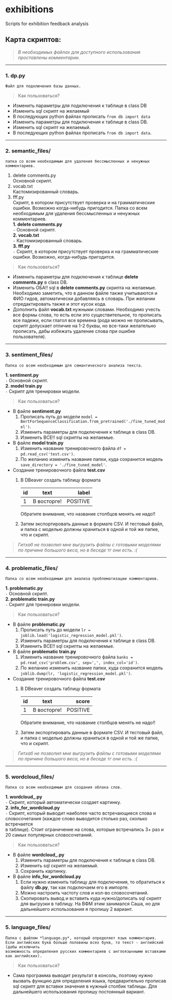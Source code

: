 # exhibitions
Scripts for exhibition feedback analysis

## Карта скриптов: 
> *В необходимых файлах для доступного использования проставлены комментарии.*
---  
### 1. dp.py  
    Файл для подключения базы данных.  
> Как пользоваться?
* Изменить параметры для подключения к таблице в class DB
* Изменить sql скрипт на желаемый
* В последующих python файлах прописать `from db import data`
* Изменить параметры для подключения к таблице в class DB.
* Изменить sql скрипт на желаемый.
* В последующих python файлах прописать `from db import data`.
---  
### 2. semantic_files/
    папка со всем необходимым для удаления бессмысленных и ненужных комментариев.  
1. delete comments.py  
  Основной скрипт.  
2. vocab.txt  
  Кастомизированный словарь.  
3. fff.py  
  Скрипт, в котором присутствует проверка и на грамматические ошибки. Возможно когда-нибудь пригодится.
    Папка со всем необходимым для удаления бессмысленных и ненужных комментариев.  
**1. delete comments.py**  
`-` Основной скрипт.   
**2. vocab.txt**  
`-` Кастомизированный словарь.  
**3. fff.py**  
`-` Скрипт, в котором присутствует проверка и на грамматические ошибки. Возможно, когда-нибудь пригодится.
> Как пользоваться?  


* Изменить параметры для подключения к таблице **delete comments.py**  в class DB.
* Изменить ОБА!! sql в **delete comments.py** скрипта на желаемые. Необходимо заметить, что в данном файле также учитываются и ФИО гидов,
автоматически добавляясь в словарь. При желании отредактировать также и этот кусок кода.  
* Дополнить файл **vocab.txt** нужными словами. Необходимо учесть все формы слова, то есть если это существительное,
то прописать все падежи, если глагол все времена (рода можно не прописывать, скрипт допускает отличие на 1-2 буквы, но
все-таки желательно прописать, дабы избежать удаление слова при ошибке пользователя).
---  
### 3. sentiment_files/  
    Папка со всем необходимым для семантического анализа текста.  
**1. sentiment.py**  
`-` Основной скрипт.  
**2. model train.py**  
`-` Скрипт для тренировки модели.  
> Как пользоваться?
+ В файле **sentiment.py**  
    1. Прописать путь до модели `model = BertForSequenceClassification.from_pretrained('./fine_tuned_model')`.  
    2. Изменить параметры для подключения к таблице в class DB.
    3. Изменить ВСЕ!! sql скрипты на желаемые.
+ В файле **model train.py**
    1. Изменить название тренировочного файла `df = pd.read_csv('test.csv')`.
    2. По желанию изменить название папки, куда сохранится модель `save_directory = './fine_tuned_model'`.
+ Создание тренировочного файла **test.csv**  
    1. В DBeaver создать таблицу формата  

        | id | text          | label    |
        |----|:-------------:|---------:|
        | 1  | В восторге!   | POSITIVE |
       
       Обратите внимание, что название столбцов менять не надо!!  
    2. Затем экспортировать данные в формате CSV. И тестовый файл, и папка с моделью должны храниться в одной и той же папке, что и скрипт.
       
> *Гитхаб не позволил мне выгрузить файлы с готовыми моделями по причине большого веса, но в беседе тг они есть. :(*
---  
### 4. problematic_files/
    Папка со всем необходимым для анализа проблематизации комментариев.  
**1. problematic.py**  
`-` Основной скрипт.  
**2. problematic train.py**  
`-` Скрипт для тренировки модели.  
> Как пользоваться?
+ В файле **problematic.py**  
    1. Прописать путь до модели `lr = joblib.load('logistic_regression_model.pkl')`.  
    2. Изменить параметры для подключения к таблице в class DB.
    3. Изменить ВСЕ!! sql скрипты на желаемые.
+ В файле **problematic train.py**
    1. Изменить название тренировочного файла `banks = pd.read_csv('problem.csv', sep=',', index_col='id')`.
    2. По желанию изменить название папки, куда сохранится модель `joblib.dump(lr, 'logistic_regression_model.pkl')`.
+ Создание тренировочного файла **test.csv**  
    1. В DBeaver создать таблицу формата  

        | id | text          | score    |
        |----|:-------------:|---------:|
        | 1  | В восторге!   | POSITIVE |
       
       Обратите внимание, что название столбцов менять не надо!!  
    2. Затем экспортировать данные в формате CSV. И тестовый файл, и папка с моделью должны храниться в одной и той же папке, что и скрипт.
       
> *Гитхаб не позволил мне выгрузить файлы с готовыми моделями по причине большого веса, но в беседе тг они есть. :(*
---  
### 5. wordcloud_files/
    Папка со всем необходимым для создания облака слов.  
**1. wordcloud_.py**  
`-` Скрипт, который автоматически создает картинку.  
**2. info_for_wordcloud.py**  
`-` Скрипт, который выводит наиболее часто встречающиеся слова и словосочетания (каждое слово выводится столько раз, сколько встречается  
в таблице). Стоит ограничение на слова, которые встречались 3+ раз и 20 самых популярных словосочетаний.  
> Как пользоваться?
+ В файле **wordcloud_.py**
    1. Изменить параметры для подключения к таблице в class DB.
    2. Изменить sql скрипт на желаемый.
    3. Сохранить картинку.  
+ В файле **info_for_wordcloud.py**
    1. Если нужно изменить таблицу для подключения, то обратиться к файлу **db.py**, так как подключаем его в импорте.
    2. Можно настроить частоту слов и кол-во словосочетаний.
    3. Скопировать вывод и вставить куда нужно/дописать sql скрипт для выгрузки в таблицу. На ВФМ этим занимался Саша, но
  для дальнейшего использования я пропишу 2 вариант.
---  
### 5. language_files/
    Папка с файлом *language.py*, который определяет язык комментария. Если английских букв больше половины всех букв, то текст - английский (дабы исключить  
    возможность определения русских комментариев с англоязычными вставками как английских).
> Как пользоваться?
+ Сама программа выводит результат в консоль, поэтому нужно вызвать функцию для определения языка, предварительно прописав sql скрипт для вставки значения в нужный столбик таблицы. Для дальнейшего использования
  пропишу постоянный вариант.  
